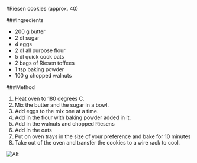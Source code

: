 #Riesen cookies (approx. 40)

###Ingredients

- 200 g butter
- 2 dl sugar
- 4 eggs
- 2 dl all purpose flour
- 5 dl quick cook oats
- 2 bags of Riesen toffees
- 1 tsp  baking powder
- 100 g chopped walnuts

###Method

1. Heat oven to 180 degrees C.
2. Mix the butter and the sugar in a bowl.
3. Add eggs to the mix one at a time.
4. Add in the flour with baking powder added in it.
5. Add in the walnuts and chopped Riesens
6. Add in the oats
7. Put on oven trays in the size of your preference and bake for 10 minutes
8. Take out of the oven and transfer the cookies to a wire rack to cool.



![Alt](https://raw.github.com/nali/versioned-cookbook/master/pictures/riesencookies.jpg)
